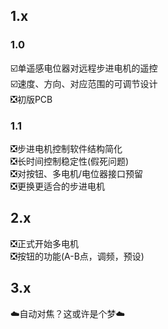 ## 1.x
### 1.0
☑️单遥感电位器对远程步进电机的遥控  
☑️速度、方向、对应范围的可调节设计  
❎初版PCB
### 1.1
❎步进电机控制软件结构简化  
❎长时间控制稳定性(假死问题)  
❎对按钮、多电机/电位器接口预留  
❎更换更适合的步进电机

## 2.x
❎正式开始多电机  
❎按钮的功能(A-B点，调频，预设)

## 3.x
☁️自动对焦？这或许是个梦☁️
